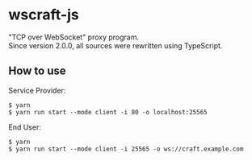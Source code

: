 # wscraft-js

"TCP over WebSocket" proxy program.  
Since version 2.0.0, all sources were rewritten using TypeScript.

## How to use

Service Provider:

```
$ yarn
$ yarn run start --mode client -i 80 -o localhost:25565
```

End User:

```
$ yarn
$ yarn run start --mode client -i 25565 -o ws://craft.example.com
```
